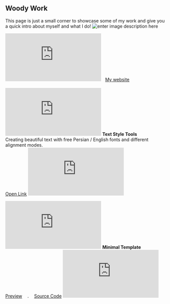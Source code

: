 ## Woody Work

This page is just a small corner to showcase some of my work and give you a quick intro about myself and what I do! ![enter image description here](https://s25.picofile.com/file/8455221176/clone_260.gif)

![](https://biaupload.com/do.php?imgf=org-8821fe1f36541.gif)ᅠ<a href="https://woodywork.ir" target="_blank">My website</a>
<br>
<br>
![](https://biaupload.com/do.php?imgf=org-57a317bbb42e3.gif) **Text Style Tools** <br>Creating beautiful text with free Persian / English fonts and different alignment modes.<br><a href="https://woodywork.ir/tools/vazir-style" target="_blank">Open Link</a>
![](https://biaupload.com/do.php?imgf=org-7ef6fc2371511.png)

![](https://biaupload.com/do.php?imgf=org-fcba1bb966f71.gif) **Minimal Template**<br><a href="https://woodywork.ir/sample-design/page-one/" target="_blank">Preview</a> ᅠ. ᅠ<a href="https://codepen.io/iweiu1005/pen/dPYvYNZ" target="_blank">Source Code</a>
![](https://biaupload.com/do.php?imgf=org-87889e8ccbd61.jpg)
